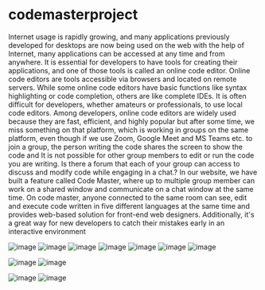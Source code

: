 # codemasterproject

Internet usage is rapidly growing, and many applications previously developed for
desktops are now being used on the web with the help of Internet, many
applications can be accessed at any time and from anywhere. It is essential for
developers to have tools for creating their applications, and one of those tools is
called an online code editor.
Online code editors are tools accessible via browsers and located on remote
servers. While some online code editors have basic functions like syntax
highlighting or code completion, others are like complete IDEs. It is often difficult
for developers, whether amateurs or professionals, to use local code editors.
Among developers, online code editors are widely used because they are fast,
efficient, and highly popular but after some time, we miss something on that
platform, which is working in groups on the same platform, even though if we use
Zoom, Google Meet and MS Teams etc. to join a group, the person writing the code
shares the screen to show the code and It is not possible for other group members
to edit or run the code you are writing.
Is there a forum that each of your group can access to discuss and modify code
while engaging in a chat.?
In our website, we have built a feature called Code Master, where up to multiple
group member can work on a shared window and communicate on a chat window
at the same time. On code master, anyone connected to the same room can see,
edit and execute code written in five different languages at the same time and
provides web-based solution for front-end web designers. Additionally, it's a great
way for new developers to catch their mistakes early in an interactive environment

![image](https://user-images.githubusercontent.com/87818153/190916487-71b0a6de-b127-444f-9349-4c39cc027406.png)
![image](https://user-images.githubusercontent.com/87818153/190916504-74dd78b8-b1fc-4734-9504-e6218c5fd934.png)
![image](https://user-images.githubusercontent.com/87818153/190916512-064d0ee0-5b7f-4b80-bdba-b95ffd523bc4.png)
![image](https://user-images.githubusercontent.com/87818153/209563851-6a6f7f9c-89e3-4806-8c6e-7622c9b51246.png)
![image](https://user-images.githubusercontent.com/87818153/209564172-bd80e406-1b15-4e87-9a18-fb39a506048c.png)
![image](https://user-images.githubusercontent.com/87818153/209564417-7797b091-2d7e-4d2c-a74c-8339c3c4c36f.png)
![image](https://user-images.githubusercontent.com/87818153/209564434-da81e1fa-c6a6-44f5-b44f-8704890ff6f1.png)


![image](https://user-images.githubusercontent.com/87818153/209564263-8d4ae48b-86d3-45d8-9cc8-c04075476e3b.png)
![image](https://user-images.githubusercontent.com/87818153/209564293-f9c551b8-f78f-42d9-b22d-1357ce5dded3.png)


![image](https://user-images.githubusercontent.com/87818153/209563693-01b36db8-4196-4f59-907c-13f6c46a4c77.png)
![image](https://user-images.githubusercontent.com/87818153/209563827-f7b6114c-b0da-4627-82ea-2db844f1fb03.png)

